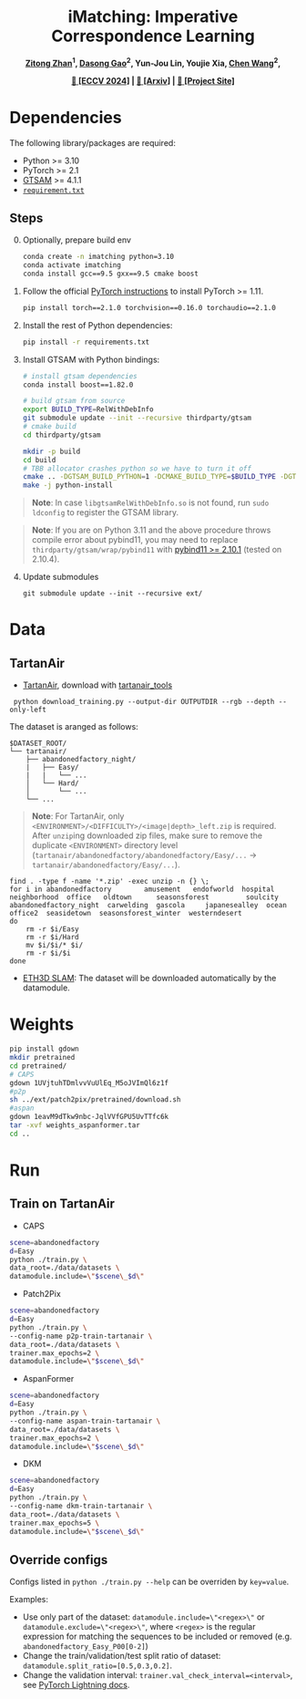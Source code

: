 <h1 align="center">iMatching: Imperative Correspondence Learning</h1>

<p align="center"><strong>
    <a href = "https://www.linkedin.com/in/zitong-zhan-134a85141/">Zitong Zhan</a><sup>1</sup>,
    <a href = "https://scholar.google.com/citations?user=_loctXsAAAAJ">Dasong Gao</a><sup>2</sup>,
    Yun-Jou Lin, Youjie Xia,
    <a href = "https://sairlab.org/team/chenw/">Chen Wang</a><sup>2</sup>,
</strong></p>


<p align="center"><strong>
    <a href = "https://www.ecva.net/papers/eccv_2024/papers_ECCV/html/5586_ECCV_2024_paper.php">&#128196; [ECCV 2024]</a> | 
    <a href = "https://arxiv.org/abs/2312.02141">&#128196; [Arxiv]</a> | 
    <a href = "https://sairlab.org/iMatching/">&#128190; [Project Site]</a>
</strong></p>


# Dependencies

The following library/packages are required:

 - Python >= 3.10
 - PyTorch >= 2.1
 - [GTSAM](https://gtsam.org/) >= 4.1.1
 - [`requirement.txt`](requirements.txt)

## Steps

0. Optionally, prepare build env

   ```sh
   conda create -n imatching python=3.10
   conda activate imatching
   conda install gcc==9.5 gxx==9.5 cmake boost
   ```

1. Follow the official [PyTorch instructions](https://pytorch.org/get-started/locally/) to install PyTorch >= 1.11.
    
    ```sh
    pip install torch==2.1.0 torchvision==0.16.0 torchaudio==2.1.0
    ```

2. Install the rest of Python dependencies:

    ```sh
    pip install -r requirements.txt
    ```

3. Install GTSAM with Python bindings:

    ```sh
    # install gtsam dependencies
    conda install boost==1.82.0

    # build gtsam from source
    export BUILD_TYPE=RelWithDebInfo
    git submodule update --init --recursive thirdparty/gtsam
    # cmake build
    cd thirdparty/gtsam

    mkdir -p build
    cd build
    # TBB allocator crashes python so we have to turn it off
    cmake .. -DGTSAM_BUILD_PYTHON=1 -DCMAKE_BUILD_TYPE=$BUILD_TYPE -DGTSAM_WITH_TBB=OFF -DGTSAM_CMAKE_CXX_FLAGS=-march-native
    make -j python-install
    ```

> **Note**: In case `libgtsamRelWithDebInfo.so` is not found, run `sudo ldconfig` to register the GTSAM library. 

> **Note**: If you are on Python 3.11 and the above procedure throws compile error about pybind11, you may need to replace `thirdparty/gtsam/wrap/pybind11` with [pybind11 >= 2.10.1](https://github.com/pybind/pybind11/releases) (tested on 2.10.4). 


4. Update submodules
    ```
    git submodule update --init --recursive ext/
    ```

# Data
## TartanAir
 - [TartanAir](https://theairlab.org/tartanair-dataset/), download with [tartanair_tools](https://github.com/castacks/tartanair_tools)
```
 python download_training.py --output-dir OUTPUTDIR --rgb --depth --only-left
```
The dataset is aranged as follows:
```
$DATASET_ROOT/
└── tartanair/
    ├── abandonedfactory_night/
    |   ├── Easy/
    |   |   └── ...
    │   └── Hard/
    │       └── ...
    └── ...
```

> **Note**: For TartanAir, only `<ENVIRONMENT>/<DIFFICULTY>/<image|depth>_left.zip` is required. After `unzip`ing downloaded zip files, make sure to remove the duplicate `<ENVIRONMENT>` directory level (`tartanair/abandonedfactory/abandonedfactory/Easy/...` -> `tartanair/abandonedfactory/Easy/...`).
```
find . -type f -name '*.zip' -exec unzip -n {} \;
for i in abandonedfactory        amusement   endofworld  hospital       neighborhood  office   oldtown      seasonsforest         soulcity abandonedfactory_night  carwelding  gascola     japanesealley  ocean         office2  seasidetown  seasonsforest_winter  westerndesert
do
    rm -r $i/Easy
    rm -r $i/Hard
    mv $i/$i/* $i/
    rm -r $i/$i
done
```
- [ETH3D SLAM](https://www.eth3d.net/slam_datasets): 
The dataset will be downloaded automatically by the datamodule.
# Weights
```sh
pip install gdown
mkdir pretrained
cd pretrained/
# CAPS
gdown 1UVjtuhTDmlvvVuUlEq_M5oJVImQl6z1f
#p2p
sh ../ext/patch2pix/pretrained/download.sh
#aspan
gdown 1eavM9dTkw9nbc-JqlVVfGPU5UvTTfc6k
tar -xvf weights_aspanformer.tar
cd ..
```

# Run

## Train on TartanAir
- CAPS
```sh
scene=abandonedfactory
d=Easy
python ./train.py \
data_root=./data/datasets \
datamodule.include=\"$scene\_$d\"
```
- Patch2Pix
```sh
scene=abandonedfactory
d=Easy
python ./train.py \
--config-name p2p-train-tartanair \
data_root=./data/datasets \
trainer.max_epochs=2 \
datamodule.include=\"$scene\_$d\"
```
- AspanFormer
```sh
scene=abandonedfactory
d=Easy
python ./train.py \
--config-name aspan-train-tartanair \
data_root=./data/datasets \
trainer.max_epochs=2 \
datamodule.include=\"$scene\_$d\"
```

- DKM
```sh
scene=abandonedfactory
d=Easy
python ./train.py \
--config-name dkm-train-tartanair \
data_root=./data/datasets \
trainer.max_epochs=5 \
datamodule.include=\"$scene\_$d\"
```

## Override configs

Configs listed in `python ./train.py --help` can be overriden by `key=value`.

Examples:

 - Use only part of the dataset: `datamodule.include=\"<regex>\"` or `datamodule.exclude=\"<regex>\"`, where `<regex>` is the regular expression for matching the sequences to be included or removed (e.g. `abandonedfactory_Easy_P00[0-2]`)
 - Change the train/validation/test split ratio of dataset: `datamodule.split_ratio=[0.5,0.3,0.2]`.
 - Change the validation interval: `trainer.val_check_interval=<interval>`, see [PyTorch Lightning docs](https://pytorch-lightning.readthedocs.io/en/stable/common/trainer.html#val-check-interval).
